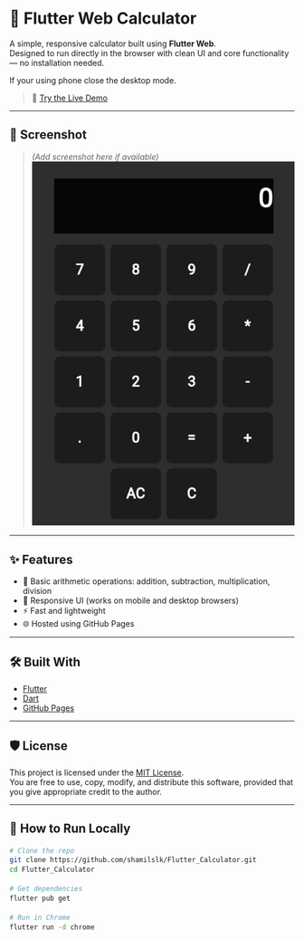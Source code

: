 # 🔢 Flutter Web Calculator

A simple, responsive calculator built using **Flutter Web**.  
Designed to run directly in the browser with clean UI and core functionality — no installation needed.

If your using phone close the desktop mode.
> 🚀 [Try the Live Demo](https://shamilslk.github.io/Flutter_Calculator/)

---

## 📸 Screenshot

> *(Add screenshot here if available)*  
> ![screenshot](screenshot.png)

---

## ✨ Features

- 🧮 Basic arithmetic operations: addition, subtraction, multiplication, division
- 📱 Responsive UI (works on mobile and desktop browsers)
- ⚡ Fast and lightweight
- 🌐 Hosted using GitHub Pages

---

## 🛠 Built With

- [Flutter](https://flutter.dev)  
- [Dart](https://dart.dev)  
- [GitHub Pages](https://pages.github.com)

---

## 🛡️ License

This project is licensed under the [MIT License](LICENSE).  
You are free to use, copy, modify, and distribute this software, provided that you give appropriate credit to the author.

---

## 📂 How to Run Locally

```bash
# Clone the repo
git clone https://github.com/shamilslk/Flutter_Calculator.git
cd Flutter_Calculator

# Get dependencies
flutter pub get

# Run in Chrome
flutter run -d chrome
